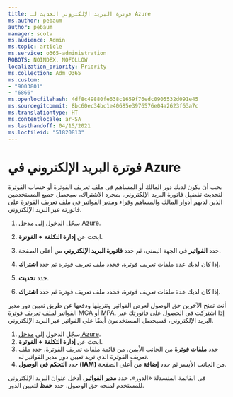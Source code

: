 ```yaml
---
title: فوترة البريد الإلكتروني الحديث لـ Azure
ms.author: pebaum
author: pebaum
manager: scotv
ms.audience: Admin
ms.topic: article
ms.service: o365-administration
ROBOTS: NOINDEX, NOFOLLOW
localization_priority: Priority
ms.collection: Adm_O365
ms.custom:
- "9003801"
- "6866"
ms.openlocfilehash: 4df8c49880fe638c1659f76edc0905532d091e45
ms.sourcegitcommit: 8bc60ec34bc1e40685e3976576e04a2623f63a7c
ms.translationtype: HT
ms.contentlocale: ar-SA
ms.lasthandoff: 04/15/2021
ms.locfileid: "51820813"
---
```

# <a name="email-invoicing-in-azure"></a>فوترة البريد الإلكتروني في Azure

يجب أن يكون لديك دور المالك أو المساهم في ملف تعريف الفوترة أو حساب الفوترة لتحديث تفضيل فاتورة البريد الإلكتروني. بمجرد الاشتراك، سيحصل جميع المستخدمين الذين لديهم أدوار المالك والمساهم وقراء ومدير الفواتير في ملف تعريف الفوترة على فاتورته عبر البريد الإلكتروني.

1. سجّل الدخول إلى [مدخل Azure](https://portal.azure.com/).
2. ابحث عن **إدارة التكلفة + الفوترة**.
3. حدد **الفواتير** في الجهة اليمنى، ثم حدد **فاتورة البريد الإلكتروني** من أعلى الصفحة.
4. إذا كان لديك عدة ملفات تعريف فوترة، فحدد ملف تعريف فوترة ثم حدد **اشتراك**.

5. حدد **تحديث**.
6. إذا كان لديك عدة ملفات تعريف فوترة، فحدد ملف تعريف فوترة ثم حدد **اشتراك**.

أنت تمنح الآخرين حق الوصول لعرض الفواتير وتنزيلها ودفعها عن طريق تعيين دور مدير الفواتير لملف تعريف فوترة MCA أو MPA. إذا اشتركت في الحصول على فاتورتك عبر البريد الإلكتروني، فسيحصل المستخدمون أيضًا على الفواتير عبر البريد الإلكتروني.

1. سجّل الدخول إلى [مدخل Azure](https://portal.azure.com/).
2. ابحث عن **إدارة التكلفة + الفوترة**.
3. حدد **ملفات فوترة** من الجانب الأيمن. من قائمة ملفات تعريف الفوترة، حدد ملف تعريف الفوترة الذي تريد تعيين دور مدير الفواتير له.
4. حدد **التحكم في الوصول (IAM)** من الجانب الأيسر ثم حدد **إضافة** من أعلى الصفحة.

في القائمة المنسدلة «الدور»، حدد **مدير الفواتير**. أدخل عنوان البريد الإلكتروني للمستخدم لمنحه حق الوصول. حدد **حفظ** لتعيين الدور.
